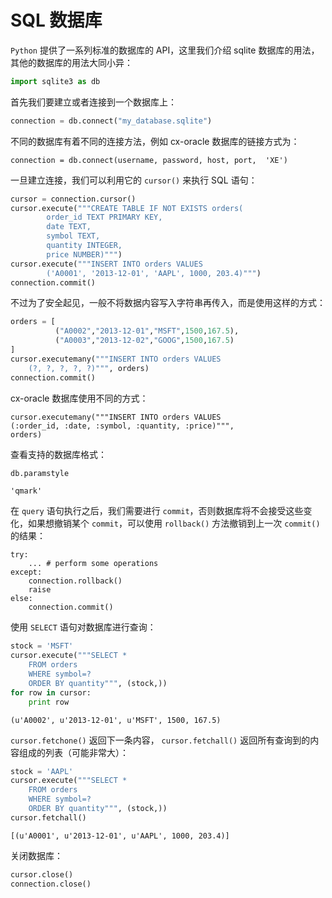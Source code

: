 
# SQL 数据库

`Python` 提供了一系列标准的数据库的 API，这里我们介绍 sqlite 数据库的用法，其他的数据库的用法大同小异：


```python
import sqlite3 as db
```

首先我们要建立或者连接到一个数据库上：


```python
connection = db.connect("my_database.sqlite")
```

不同的数据库有着不同的连接方法，例如 cx-oracle 数据库的链接方式为：

    connection = db.connect(username, password, host, port,  'XE')

一旦建立连接，我们可以利用它的 `cursor()` 来执行 SQL 语句：


```python
cursor = connection.cursor()
cursor.execute("""CREATE TABLE IF NOT EXISTS orders(
        order_id TEXT PRIMARY KEY,
        date TEXT,
        symbol TEXT,
        quantity INTEGER,
        price NUMBER)""")
cursor.execute("""INSERT INTO orders VALUES
        ('A0001', '2013-12-01', 'AAPL', 1000, 203.4)""")
connection.commit()
```

不过为了安全起见，一般不将数据内容写入字符串再传入，而是使用这样的方式：


```python
orders = [
          ("A0002","2013-12-01","MSFT",1500,167.5),
          ("A0003","2013-12-02","GOOG",1500,167.5)
]
cursor.executemany("""INSERT INTO orders VALUES
    (?, ?, ?, ?, ?)""", orders)
connection.commit()
```

cx-oracle 数据库使用不同的方式：

    cursor.executemany("""INSERT INTO orders VALUES
    (:order_id, :date, :symbol, :quantity, :price)""",
    orders)

查看支持的数据库格式：


```python
db.paramstyle
```




    'qmark'



在 `query` 语句执行之后，我们需要进行 `commit`，否则数据库将不会接受这些变化，如果想撤销某个 `commit`，可以使用 `rollback()` 方法撤销到上一次 `commit()` 的结果：

    try:
        ... # perform some operations
    except:
        connection.rollback()
        raise
    else:
        connection.commit()

使用 `SELECT` 语句对数据库进行查询：


```python
stock = 'MSFT'
cursor.execute("""SELECT *
    FROM orders
    WHERE symbol=?
    ORDER BY quantity""", (stock,))
for row in cursor:
    print row
```

    (u'A0002', u'2013-12-01', u'MSFT', 1500, 167.5)


`cursor.fetchone()` 返回下一条内容， `cursor.fetchall()` 返回所有查询到的内容组成的列表（可能非常大）：


```python
stock = 'AAPL'
cursor.execute("""SELECT *
    FROM orders
    WHERE symbol=?
    ORDER BY quantity""", (stock,))
cursor.fetchall()
```




    [(u'A0001', u'2013-12-01', u'AAPL', 1000, 203.4)]



关闭数据库：


```python
cursor.close()
connection.close()
```
